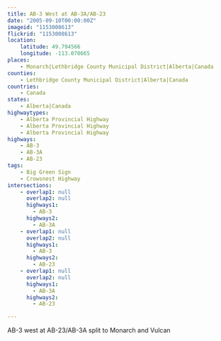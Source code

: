 ```yaml
---
title: AB-3 West at AB-3A/AB-23
date: "2005-09-10T00:00:00Z"
imageid: "1153008613"
flickrid: "1153008613"
location:
    latitude: 49.794566
    longitude: -113.070665
places:
    - Monarch|Lethbridge County Municipal District|Alberta|Canada
counties:
    - Lethbridge County Municipal District|Alberta|Canada
countries:
    - Canada
states:
    - Alberta|Canada
highwaytypes:
    - Alberta Provincial Highway
    - Alberta Provincial Highway
    - Alberta Provincial Highway
highways:
    - AB-3
    - AB-3A
    - AB-23
tags:
    - Big Green Sign
    - Crowsnest Highway
intersections:
    - overlap1: null
      overlap2: null
      highways1:
        - AB-3
      highways2:
        - AB-3A
    - overlap1: null
      overlap2: null
      highways1:
        - AB-3
      highways2:
        - AB-23
    - overlap1: null
      overlap2: null
      highways1:
        - AB-3A
      highways2:
        - AB-23

---
```

AB-3 west at AB-23/AB-3A split to Monarch and Vulcan